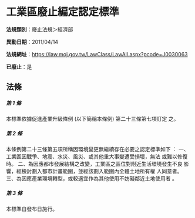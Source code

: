 # 工業區廢止編定認定標準

**法規類別**：廢止法規＞經濟部

**異動日期**：2011/04/14  

**法規網址**：https://law.moj.gov.tw/LawClass/LawAll.aspx?pcode=J0030063

**已廢止**：是



## 法條
##### 第 1 條
本標準依據促進產業升級條例 (以下簡稱本條例) 第二十三條第七項訂定
之。


##### 第 2 條
本條例第二十三條第五項所稱因環境變更無繼續存在必要之認定標準如下
：
一、工業區因戰爭、地震、水災、風災、或其他重大事變遭受損壞，無法
    或難以修復時。
二、為因應都市發展結構之改變，工業區之區位對附近生活環境發生不良
    影響，經檢討劃入都市計畫範圍，並經該劃入範圍內全體土地所有權
    人同意者。
三、為因應產業環境轉型，或較適宜作為其他使用不妨礙鄰近土地使用者
    。


##### 第 3 條
本標準自發布日施行。



